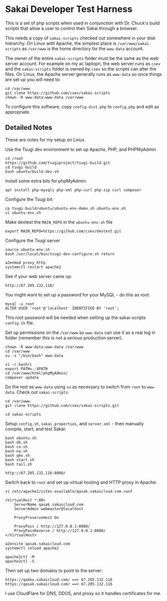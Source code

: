 Sakai Developer Test Harness
============================

This is a set of php scripts when used in conjunction with Dr. Chuck's build scripts that allow a user to control their Sakai
through a browser.

This needs a copy of `sakai-scripts` checked out somewhere in your disk hierarchy.  On Linux
with Apache, the simplest place is `/var/www/sakai-scripts` as `/var/www` is the home directory
for the `www-data` account. 

The owner of the entire `sakai-scripts` folder must be the same as the web server account.
For example on my ac laptopn, the web server runs as `csev` and the `sakai-scripts` folder
is owned by `csev` so the scripts can alter the files.    On Linux, the Apache server
generally runs as `www-data` so once things are set up you will need to:

    cd /var/www
    git clone https://github.com/csev/sakai-scripts
    chown -R www-data:www-data /var/www

To configure this software, copy `config-dist.php` to `config.php` and edit as appropriate.


Detailed Notes
--------------

These are notes for my setup on Linux.

Use the Tsugi dev environment to set up Apache, PHP, and PHPMyAdmin

    cd /root
    https://github.com/tsugiproject/tsugi-build.git
    cd tsugi-build
    bash ubuntu/build-dev.sh

Install some extra bits for phpMyAdmin:

    apt install php-mysqli php-xml php-curl php-zip curl composer

Configure the Tsugi bit:

    cp tsugi-build/ubuntu/ubuntu-env-demo.sh ubuntu-env.sh
    vi ubuntu-env.sh 

Make devtest the `MAIN_REPO` in the `ubuntu-env.sh` file

    export MAIN_REPO=https://github.com/csev/devtest.git

Configure the Tsugi server  

    source ubuntu-env.sh
    bash /usr/local/bin/tsugi-dev-configure.sh return

    a2enmod proxy_http
    systemctl restart apache2

See if your web server came up:

    http://67.205.132.116/

You might want to set up a password for your MySQL - do this as root:

    mysql -u root
    ALTER USER 'root'@'localhost' IDENTIFIED BY 'root';

This root password will be needed when setting up the sakai-scripts `config.sh`
file.

Set up permissions on the `/var/www` so `www-data` can use it as a real log in folder
(remember this is not a serious production server).

    chown -R www-data:www-data /var/www
    cd /var/www
    su -s "/bin/bash" www-data

    vi ~/.bashrc
    export PATH=.:$PATH
    cd /var/www/html/phpMyAdmin/
    composer update

Do the rest as `www-data` using `su` as necessary to switch from `root` to `www-data`.
Check out `sakai-scripts`:

    cd /var/www
    git clone https://github.com/csev/sakai-scripts.git

    cd sakai-scripts

Setup `config.sh`, `sakai.properties`, and `server.xml`  - then manually compile,
start, and test Sakai:

    bash ubuntu.sh
    bash db.sh
    bash co.sh
    bash na.sh
    bash qmv.sh
    bash start.sh
    bash tail.sh

    http://67.205.132.116:8080/

Switch back to `root` and set up virtual hosting and HTTP proxy in Apache:

    vi /etc/apache2/sites-available/qasak.sakaicloud.com.conf 

    <VirtualHost *:80>
        ServerName qasak.sakaicloud.com
        ServerAdmin webmaster@localhost

        ProxyPreserveHost On

        ProxyPass / http://127.0.0.1:8080/
        ProxyPassReverse / http://127.0.0.1:8080/
    </VirtualHost>

    a2ensite qasak.sakaicloud.com
    systemctl reload apache2

    apache2ctl -M
    apache2ctl -S

Then set up two domains to point to the server:

    https://qadev.sakaicloud.com/ ==> 67.205.132.116
    https://qasak.sakaicloud.com/ ==> 67.205.132.116

I use CloudFlare for DNS, DDOS, and proxy so it handles certificates for me.



